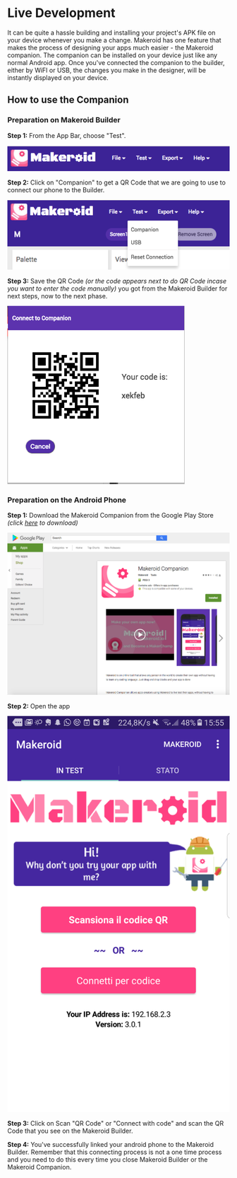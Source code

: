 # Live Development

It can be quite a hassle building and installing your project's APK file on your device whenever you make a change. Makeroid has one feature that makes the process of designing your apps much easier - the Makeroid companion. The companion can be installed on your device just like any normal Android app. Once you've connected the companion to the builder, either by WiFI or USB, the changes you make in the designer, will be instantly displayed on your device.

## How to use the Companion

### Preparation on Makeroid Builder

**Step 1:** From the App Bar, choose "Test".

![](../.gitbook/assets/appbar.png)

**Step 2:** Click on "Companion" to get a QR Code that we are going to use to connect our phone to the Builder.

![](../.gitbook/assets/appbartest.png)

**Step 3:** Save the QR Code _\(or the code appears next to do QR Code incase you want to enter the code manually\)_ you got from the Makeroid Builder for next steps, now to the next phase.

![](../.gitbook/assets/qrcodecompanion.png)

### Preparation on the Android Phone

**Step 1:** Download the Makeroid Companion from the Google Play Store _\(click_ [_here_](https://play.google.com/store/apps/details?id=com.makeroid.companion) _to download\)_

![](../.gitbook/assets/googleplaycompanion.png)

**Step 2:** Open the app

![](../.gitbook/assets/screenshot_20180114-155517.png)

**Step 3:** Click on Scan "QR Code" or "Connect with code" and scan the QR Code that you see on the Makeroid Builder.

**Step 4:** You've successfully linked your android phone to the Makeroid Builder. Remember that this connecting process is not a one time process and you need to do this every time you close Makeroid Builder or the Makeroid Companion.

